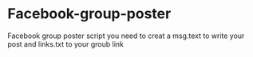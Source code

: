 # Facebook-group-poster
Facebook group poster script 
you need to creat a msg.text to write your post
and links.txt to your groub link

